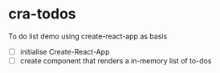 # cra-todos

To do list demo using create-react-app as basis

- [ ] initialise Create-React-App
- [ ] create component that renders a in-memory list of to-dos
